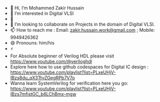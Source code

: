 - 👋 Hi, I’m Mohammed Zakir Hussain
- 👀 I’m interested in Digital VLSI
- 🌱 
- 💞️ I’m looking to collaborate on Projects in the domain of Digital VLSI.
- 📫 How to reach me : Email: zakir.hussain.work@gmail.com ; Mobile: 9949426362
- 😄 Pronouns: him/his
- ⚡ 
- For Absolute beginner of Verilog HDL please visit https://www.youtube.com/@veriloghdl
- Explore here how to use github codespaces for Digital IC design : https://www.youtube.com/playlist?list=PLxeUHjV-IBzs8du_qX3TtyZGegRPb7V7o
- Wanna learn SystemVerilog for verification here you go: https://www.youtube.com/playlist?list=PLxeUHjV-IBzs7mfistGC_b6LChBmx-mgw
<!---
zakirhussaingit/zakirhussaingit is a ✨ special ✨ repository because its `README.md` (this file) appears on your GitHub profile.
You can click the Preview link to take a look at your changes.
--->
